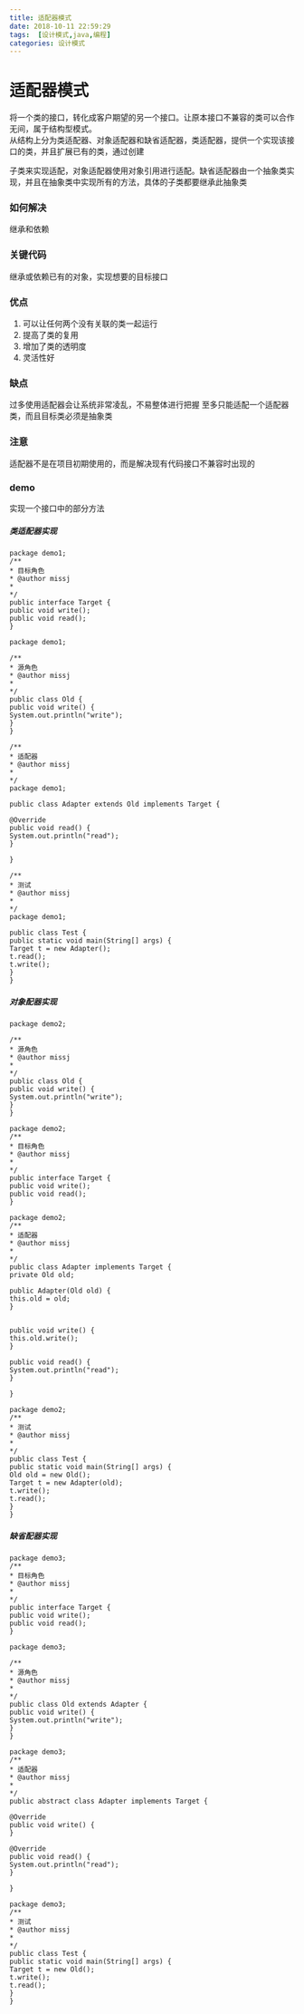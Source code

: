 ```yaml
---
title: 适配器模式
date: 2018-10-11 22:59:29
tags:  [设计模式,java,编程]
categories: 设计模式
---
```

适配器模式
==========
将一个类的接口，转化成客户期望的另一个接口。让原本接口不兼容的类可以合作无间，属于结构型模式。  
从结构上分为类适配器、对象适配器和缺省适配器，类适配器，提供一个实现该接口的类，并且扩展已有的类，通过创建
<!--more-->
子类来实现适配，对象适配器使用对象引用进行适配。缺省适配器由一个抽象类实现，并且在抽象类中实现所有的方法，具体的子类都要继承此抽象类

### 如何解决
继承和依赖
### 关键代码
继承或依赖已有的对象，实现想要的目标接口
### 优点
1. 可以让任何两个没有关联的类一起运行
2. 提高了类的复用
3. 增加了类的透明度
4. 灵活性好

### 缺点
过多使用适配器会让系统非常凌乱，不易整体进行把握
至多只能适配一个适配器类，而且目标类必须是抽象类

### 注意
适配器不是在项目初期使用的，而是解决现有代码接口不兼容时出现的


### demo
实现一个接口中的部分方法

##### 类适配器实现
```
package demo1;
/**
* 目标角色
* @author missj
*
*/
public interface Target {
public void write();
public void read();
}

```

```
package demo1;

/**
* 源角色
* @author missj
*
*/
public class Old {
public void write() {
System.out.println("write");
}
}

```
```
/**
* 适配器
* @author missj
*
*/
package demo1;

public class Adapter extends Old implements Target {

@Override
public void read() {
System.out.println("read");
}

}

```
```
/**
* 测试
* @author missj
*
*/
package demo1;

public class Test {
public static void main(String[] args) {
Target t = new Adapter();
t.read();
t.write();
}
}

```

##### 对象配器实现

```
package demo2;

/**
* 源角色
* @author missj
*
*/
public class Old {
public void write() {
System.out.println("write");
}
}

```
```
package demo2;
/**
* 目标角色
* @author missj
*
*/
public interface Target {
public void write();
public void read();
}

```

```
package demo2;
/**
* 适配器
* @author missj
*
*/
public class Adapter implements Target {
private Old old;

public Adapter(Old old) {
this.old = old;
}


public void write() {
this.old.write();
}

public void read() {
System.out.println("read");
}

}

```
```
package demo2;
/**
* 测试
* @author missj
*
*/
public class Test {
public static void main(String[] args) {
Old old = new Old();
Target t = new Adapter(old);
t.write();
t.read();
}
}

```

##### 缺省配器实现

```
package demo3;
/**
* 目标角色
* @author missj
*
*/
public interface Target {
public void write();
public void read();
}

```

```
package demo3;

/**
* 源角色
* @author missj
*
*/
public class Old extends Adapter {
public void write() {
System.out.println("write");
}
}

```
```
package demo3;
/**
* 适配器
* @author missj
*
*/
public abstract class Adapter implements Target {

@Override
public void write() {
}

@Override
public void read() {
System.out.println("read");
}

}

```
```
package demo3;
/**
* 测试
* @author missj
*
*/
public class Test {
public static void main(String[] args) {
Target t = new Old();
t.write();
t.read();
}
}

```












